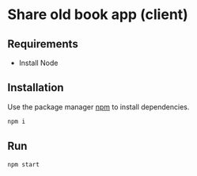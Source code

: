 # Share old book app (client)

## Requirements

- Install Node 

## Installation

Use the package manager [npm](https://www.npmjs.com/) to install dependencies.

``` cmd
npm i
```

## Run

``` cmd
npm start
```
